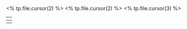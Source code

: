 <table id="<% tp.file.cursor(1) %>" class="display">
    <thead>
        <tr>
            <th></th><% tp.file.cursor(2) %>
        </tr>
    </thead>
    <tbody>
        <tr>
            <td></td><% tp.file.cursor(2) %>
		</tr><% tp.file.cursor(3) %>
    </tbody>
</table>
<script>
	$(document).ready(function() {
	  $('#<% tp.file.cursor(1) %>').DataTable();
	});
</script>